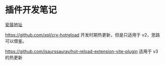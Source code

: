 # 插件开发笔记

[安装地址](https://chromewebstore.google.com/detail/eidodebdpdgnbcphggoimbpohochfpoj?authuser=0&hl=zh-CN)

https://github.com/xpl/crx-hotreload 开发时期热更新，但是只适用于 v2，思路可以借鉴。

https://github.com/isaurssaurav/hot-reload-extension-vite-plugin 适用于 v3 的热更新
